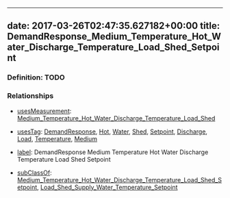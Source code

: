 
---
date: 2017-03-26T02:47:35.627182+00:00
title: DemandResponse_Medium_Temperature_Hot_Water_Discharge_Temperature_Load_Shed_Setpoint
---
### Definition: TODO

### Relationships

* [usesMeasurement](https://brickschema.org/schema/1.0/BrickFrame#usesMeasurement): [Medium_Temperature_Hot_Water_Discharge_Temperature_Load_Shed](https://brickschema.org/schema/1.0/Brick#Medium_Temperature_Hot_Water_Discharge_Temperature_Load_Shed)

* [usesTag](https://brickschema.org/schema/1.0/BrickFrame#usesTag): [DemandResponse](https://brickschema.org/schema/1.0/BrickTag#DemandResponse), [Hot](https://brickschema.org/schema/1.0/BrickTag#Hot), [Water](https://brickschema.org/schema/1.0/BrickTag#Water), [Shed](https://brickschema.org/schema/1.0/BrickTag#Shed), [Setpoint](https://brickschema.org/schema/1.0/BrickTag#Setpoint), [Discharge](https://brickschema.org/schema/1.0/BrickTag#Discharge), [Load](https://brickschema.org/schema/1.0/BrickTag#Load), [Temperature](https://brickschema.org/schema/1.0/BrickTag#Temperature), [Medium](https://brickschema.org/schema/1.0/BrickTag#Medium)

* [label](http://www.w3.org/2000/01/rdf-schema#label): DemandResponse Medium Temperature Hot Water Discharge Temperature Load Shed Setpoint

* [subClassOf](http://www.w3.org/2000/01/rdf-schema#subClassOf): [Medium_Temperature_Hot_Water_Discharge_Temperature_Load_Shed_Setpoint](https://brickschema.org/schema/1.0/Brick#Medium_Temperature_Hot_Water_Discharge_Temperature_Load_Shed_Setpoint), [Load_Shed_Supply_Water_Temperature_Setpoint](https://brickschema.org/schema/1.0/Brick#Load_Shed_Supply_Water_Temperature_Setpoint)

